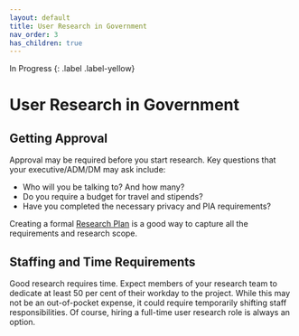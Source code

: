 ```yaml
---
layout: default
title: User Research in Government
nav_order: 3
has_children: true
---
```

In Progress
{: .label .label-yellow}
# User Research in Government

## Getting Approval

Approval may be required before you start research. Key questions that your executive/ADM/DM may ask include:

- Who will you be talking to? And how many?
- Do you require a budget for travel and stipends?
- Have you completed the necessary privacy and PIA requirements?

Creating a formal [Research Plan](https://bcgov.github.io/user-research-guide/research-planning.html#putting-it-all-together-the-research-plan) is a good way to capture all the requirements and research scope.

## Staffing and Time Requirements

Good research requires time. Expect members of your research team to dedicate at least 50 per cent of their workday to the project. While this may not be an out-of-pocket expense, it could require temporarily shifting staff responsibilities. Of course, hiring a full-time user research role is always an option.
